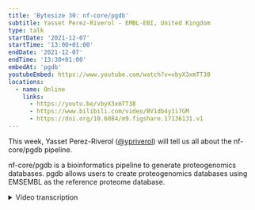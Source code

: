 ```yaml
---
title: 'Bytesize 30: nf-core/pgdb'
subtitle: Yasset Perez-Riverol - EMBL-EBI, United Kingdom
type: talk
startDate: '2021-12-07'
startTime: '13:00+01:00'
endDate: '2021-12-07'
endTime: '13:30+01:00'
embedAt: 'pgdb'
youtubeEmbed: https://www.youtube.com/watch?v=vbyX3xmTT38
locations:
  - name: Online
    links:
      - https://youtu.be/vbyX3xmTT38
      - https://www.bilibili.com/video/BV1db4y1i7GM
      - https://doi.org/10.6084/m9.figshare.17136131.v1
---
```


This week, Yasset Perez-Riverol ([@ypriverol](https://github.com/ypriverol/)) will tell us all about the nf-core/pgdb pipeline.

nf-core/pgdb is a bioinformatics pipeline to generate proteogenomics databases. pgdb allows users to create proteogenomics databases using EMSEMBL as the reference proteome database.

<details markdown="1"><summary>Video transcription</summary>

:::note
The content has been edited to make it reader-friendly
:::

[0:01](https://www.youtube.com/watch?v=vbyX3xmTT38&t=1)
(host) Hi, everyone. As usual, I'd like to begin by thanking you for joining us and the Chan Zuckerberg Initiative for funding. We're excited to be joined today by Yasset Perez-Riverol from the EBI in the UK, and he will be presenting the nf-core/pgdb pipeline, which is focused on helping users create proteogenomics databases using Ensembl as the reference proteome database. Yasset will be telling us more during the talk. If you have any questions for Yasset, either unmute yourself at the end of the talk or use the chat function, and I will relay the questions over to him. Thanks very much for agreeing to present for us today, Yasset. I'd like to hand over to you now so that you can start your talk.

[0:42](https://www.youtube.com/watch?v=vbyX3xmTT38&t=42)
Okay, thank you for the presentation. I hope this can be seen now. Today I will be talking about proteomics again, nf-core, and specifically one use case is proteogenomics analysis of non-canonical peptides. My name is Yasset Perez-Riverol. I am team coordinator of PRIDE, Proteomics Services at EMBL-EBI. I think this talk will be mainly a use case about how we have been using nf-core and Nextflow for more than a year right now to analyze our data. Rather than the technical talk about insights of nf-core, I guess you guys have more talks in the past talking about the DSL2 modules and so on, but this will be more about what you can do right now with nf-core pipelines to do proteogenomics analysis.

[1:54](https://www.youtube.com/watch?v=vbyX3xmTT38&t=114)
First, what is mass spec, especially bottom up proteomics? In summary, you start by extraction of your sample, and you try to separate the protein from that sample. After some preparation, especially digestion, you convert that into peptides. Then there is mainly two instruments that give you finally millions of mass spectra. Each spectra corresponds to a peptide. All those spectra are a relation between a mass and an intensity for each mass and these fragments of that particular peptide, correspond to one of each peak in the mass spectra. Until that you have the analytical part, the instrument part, but then is when you have bioinformatic tools that need to first take this result from the mass spectrometer, the spectra you need to assign to each of these spectrum peptide with some sort of scoring system there is multiple ones. Then when you have a lease of peptide, you need to infer which protein is the one you are interested in for biology. Finally, you need to do the quantitation of the proteins, how much of that particular protein is in the sample. This is a summary, what bottom up mass spectrometry is. Mainly we'll be talking about this part, what we have done in this part.

[3:59](https://www.youtube.com/watch?v=vbyX3xmTT38&t=239)
What is proteogenomics? Proteogenomics is using mass spectrometry to identify peptides and proteins, but using genomics and transcriptomic information. For example, to improve gene annotation, or to do prioritization of genes by using the protein expression information. In proteogenomics, if you have identified mutations or a variant, you want to see it by mass spectrometry, if that particular mutation can be seen or is expressed and how much of that protein is actually present in the cell, the protein expression of that particular protein for that particular mutation. That's what we want to do with proteogenomics. It's actually the bridge between genomics, transcriptomic and proteomics becoming really popular. There is a really nice review from Alex Seines-Biskey in nature methods about what is proteogenomics and what are the challenges in proteogenomics. Then to perform proteogenomics, the main task is that you need to... after, as I explained before, you have the mass spectrometry data, most of the peptide sequence identification is that you assign the mass spectra to a peptide, using a protein database to do this identification. When you work with a normal proteomics experiment or common proteomics experiment, you use Uniprot or Ensembl to do that. However, when you do proteogenomics, you need to add to these proteogenomics there, a proteogenomics database, you need to add the novel peptide, what we call non-canonical peptides in this case, which is basically a translation from the genomic information, lets say from a mutation, a variant, from a cell the gene, into a peptide information.

[6:07](https://www.youtube.com/watch?v=vbyX3xmTT38&t=367)
This can be summarizing this. I mean, you have the canonical peptides from Ensembl, this is the reference database from Ensembl, and then you need to start adding alternative or non-canonical peptides, alternative reading frames, the non-canonical RNA to that particular database. You can add the variant information from different sources like COSMIC and so on, or you can add patient specific data from the VCF data, you can add that and translate that into a proteomics database. This is actually what we have done this year. We have developed a tool using nf-core, and I will explain a little bit about how it's done, to generate the proteomics database.

[7:03](https://www.youtube.com/watch?v=vbyX3xmTT38&t=423)
As you can see, there is multiple steps if you want to build a proteomics database. Multiple steps are involved to finally have a proteomics database, including the last step, which is a decoy generating step where you take the target database or the sequence database, and then you attach to the database the decoy generation for the peptide identification steps to a computed FDR score for each peptide. First, before any development related to Nextflow or nf-core, we developed a tool in Python that does the simple steps, like for example, performing the translation from the genome transcript into the protein databases. For example, for pseudogenes, or non-coding RNA, and so on. Or for the most common mutations, databases like COSMIC or cBioPortal that translate that into protein databases. Also simple algorithms inside to generate the decoy sequence for large proteomics databases, or for removing stop calls and so on. This is really important for proteomics. I will not go into in detail, but mainly to process the proteomics database. Then that tool enables to do those independent steps.

[8:40](https://www.youtube.com/watch?v=vbyX3xmTT38&t=520)
However, if you want a proteogenomics database, and this is the element of the PGDB, you really need to combine all these steps, depending on which type of database the user wants to generate. You can see in this graph, we developed an nf-core pipeline called PGDB, which basically enabled the user to combine all the tasks that are provided by the Python tool to generate the database that the user wants. In this case, for example, starting from downloading the FASTA file from Ensembl for a specific proteome, then there is a way for the user to attach to the database, for example alternative open reading frames if they want, for example pseudo genes and so on. These are, for those familiar with Nextflow, all conditional steps. This is controlled by parameters in Nextflow, and the user can decide if they want to attach to the final database all these steps. There is another big block here where the user can attach also variants and mutations to the database. This is also controlled by... let me see if I can move this here... okay, this is also controlled by the pipeline, but actually one of the cool things is that you don't need to do anything manual. You don't need to download the data from COSMIC. The pipeline allows you to provide a user in COSMIC and also on FTP, and the pipeline itself allows you to download the original data and to translate into a protein sequence database.

[10:39](https://www.youtube.com/watch?v=vbyX3xmTT38&t=639)
Finally, what we call decoy generation database cleaning, where we remove known sequences that are not interesting and also generate the final decoy database. That's what PGDB does. We have tested the pipeline with multiple samples. For that study, we performed a re-analysis of public proteomics data, including six proteomics data sets, more than 65 cancer cell lines, around 20 million spectra, and we identified more than 5 million canonical peptides. These are the most common ones, and almost 300,000 non-canonical, 2,000 mutations, and 21,000 variants. You can see here the non-canonical mutation we have identified by each of the cell line.

[11:38](https://www.youtube.com/watch?v=vbyX3xmTT38&t=698)
Interestingly, the PGDB as a pipeline also allows you to generate, for example, tissue specific or cancer cell line specific databases. This is only possible because we have a pipeline like this where we can filter out for each specific cell line or cancer cell line, which are the mutations in COSMIC or CBAR portal that you want to use. In PRIDE, we are interested to map all this information to Ensemble coordinates, and we have an independent tool that does that after the re-analysis. You can see in Ensemble for one specific region of the genome what peptide has been seen and in which kind of cell line or sample condition.

[12:28](https://www.youtube.com/watch?v=vbyX3xmTT38&t=748)
Then until here is PGDB and how do we generate the databases, why PG is important for us, and what kind of task it enables for proteomics database generation. As you can see, you have multiple tasks, all of them combining, and Nextflow and nf-core allow us to generate customized databases. You can, for example, generate the reference proteome from Ensembl plus using only COSMIC variants, or you can attach a part of a COSMIC variant. You can also attach open reading frames, or you can add novel open reading frames, or attach the product of pseudogenes and so on. This is highly customizable. If you have a BCF from patient data, you can attach also the variants from the genomic side. That's what we do.

[13:30](https://www.youtube.com/watch?v=vbyX3xmTT38&t=810)
But how do we analyze the data? I think it's not the goal of this presentation to talk in detail about how you can do mass spec, but I want to basically highlight what a group of people in nf-core is trying to achieve also for data analysis. How you can go from mass spec and the protegenomics database to peptides identification and protein quantification. Quantms is an all-in-one DSL2 proteomics pipeline. Originally, we developed proteomics LFQ, released in nf-core, but it's DSL1. But working with DSL2, one of the features that we saw is that you can reuse a huge part of the pipeline where two types of analysis are possible. Then they reuse this part of the pipeline. The module base has allowed us to move into one, let's say, looks like a heavy pipeline, but most customizable pipeline called quantms that allowed us to do TMT labor-free and DIA-LFQ data analysis. The DIA part is still under development, but the TMT and LFQ is done, hasn't been released, but it's done. We are now benchmarking this with existing data.

[14:55](https://www.youtube.com/watch?v=vbyX3xmTT38&t=895)
The most prominent feature is DSL2 based. It allows us to do labor-free quantification data analysis and TMT data analysis. I think it's really relevant because this is not common in proteomics. It's based on a standard file format, sdrf, mzML, mzTab, and it's based on OpenMS and open source tools. This is also the first pipeline, I think, out there that is based on open source tools completely, which is actually not really common either in proteomics. For input and output of this pipeline, we use recently developed by this community, the main people that have been working in this pipeline also, an SDRF for proteomics, which is a tab-delimited sample metadata and experimental design. We actually know that in order to be able to reanalyze data with Nextflow, we really need some kind of input, tab-delimited, that organizes sample data and shows how the experimental design is done. By working on this, with the experience of Nextflow and nf-core, we develop our own representation also with experience with other fields arise press and so on. We developed a tab-delimited file format that when people submit their data to ProteomeXchange, they need to express this into a tab-delimited file format, that will enable us in the future to reanalyze the data.

[16:35](https://www.youtube.com/watch?v=vbyX3xmTT38&t=995)
The second input file is mzML, which contains the raw data, and we have a step for some instrument to convert to mzML if it's possible. The output is mzTab, an additional tab-delimited file format to help the downstream data analysis. This is completely new in proteomics. Nothing in proteomics has been done, at least in a workflow manner, based on standard file format from the input to the output. There is a common pipeline for peptide and protein identification for TMT and label-free. I will not go into details, but mainly it used two search engines, Comet and MSGF+. It used Percolator to boost the identification of both search engines, then they combined both search engines using the consensus ID tool, and then finally performe for localization analysis Luciphor.

[17:36](https://www.youtube.com/watch?v=vbyX3xmTT38&t=1056)
After that, and this is where both branches play, if the user is using an LFQ pipeline, a label-free pipeline, a tool called proteomicsLFQ will perform protein quantification, inference, feature detection, and match between runs. If the user is using a TMT, we would be using a IsobaricAnalyzer to perform quantification between TMT channels. Most important, all this data is exported into mcTAB, which is a standard file format for Proteomics. We have tested already that the QuantMS pipeline actually can export directly into ProteomeXchange, meaning that when you finalize your experiment, you can perform a complete submission into the main database in Proteomics, which is PRIME, but also in ProteomeXchange, because it's working with a standard file format. Then people can download the data, visualize it, and so on.

[18:40](https://www.youtube.com/watch?v=vbyX3xmTT38&t=1120)
One problem that we have in Proteomics is that we don't have something like MultiQC. We don't have something that enables us to visualize the QC reports of a Proteomics experiment. We have worked on a tool, it's called PMultiQC. I haven't talked with Phil about branding, but I hope it's fine. It's actually an extension of MultiQC, but it's mainly working for Proteomics. You can have really nice plots like this where you see the number of peaks per MS-MS, the number of peptide identification by each search engine, and the final result by each of the MS-ROC. You can see one example here. This is active development. We have a really nice feature that enables to search peptides identified in the web by using SAQL Lite in the backend hosted by HTML. This is quite nice and powerful tool. We are doing a lot of work there.

[19:48](https://www.youtube.com/watch?v=vbyX3xmTT38&t=1188)
As anyone knows in nf-core, you can see also all the reports of the pipeline. We have analyzed a lot of data set with NF-quantms, and you can see all the steps here, the CPU usage and also memory usage. This is more for people that are now arriving for the first time at nf-core and want to see what kind of reports you can see when you have your final reports. For those that know nf-core, they know that this is one of the great features of having the pipeline in your pipeline and in your export. The DIA part is under construction, but the TMT and neighbor-free are done.

[20:36](https://www.youtube.com/watch?v=vbyX3xmTT38&t=1236)
I want to thank three teams that have been actively working on this pipeline. First is the OpenMS team. Julianus and Timo, they have been working on every tool that works within the pipeline. Our team that actually has been working in both pipelines and from the Karolinska team, Husen has been working with me on the development of the PGDB and also the re-analysis of the cancer cell line data sets. Thanks for the opportunity and questions.

</details>
